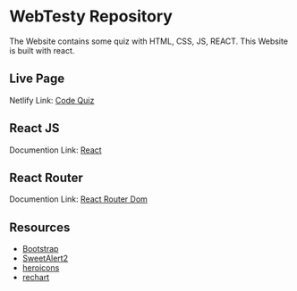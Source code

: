 # WebTesty Repository
The Website contains some quiz with HTML, CSS, JS, REACT.
This Website is built with react.

## Live Page
Netlify Link: [Code Quiz](https://code-quiz-assignment.netlify.app/)

## React JS
Documention Link: [React](https://reactjs.org/)

## React Router
Documention Link: [React Router Dom](https://reactrouter.com/en/v6.3.0)

## Resources
- [Bootstrap](https://getbootstrap.com/)
- [SweetAlert2](https://sweetalert2.github.io/)
- [heroicons](https://heroicons.com/)
- [rechart](https://recharts.org/en-US/examples/BarChartWithCustomizedEvent)